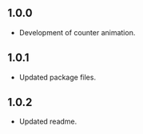 ## 1.0.0
* Development of counter animation.

## 1.0.1
* Updated package files.

## 1.0.2
* Updated readme.

